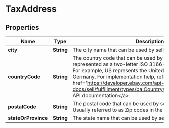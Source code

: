 # TaxAddress

## Properties
Name | Type | Description | Notes
------------ | ------------- | ------------- | -------------
**city** | **String** | The city name that can be used by sellers for tax purpose. |  [optional]
**countryCode** | **String** | The country code that can be used by sellers for tax purpose, represented as a two-letter ISO 3166-1 alpha-2 country code. For example, US represents the United States, and DE represents Germany. For implementation help, refer to &lt;a href&#x3D;&#x27;https://developer.ebay.com/api-docs/sell/fulfillment/types/ba:CountryCodeEnum&#x27;&gt;eBay API documentation&lt;/a&gt; |  [optional]
**postalCode** | **String** | The postal code that can be used by sellers for tax purpose. Usually referred to as Zip codes in the US. |  [optional]
**stateOrProvince** | **String** | The state name that can be used by sellers for tax purpose. |  [optional]

